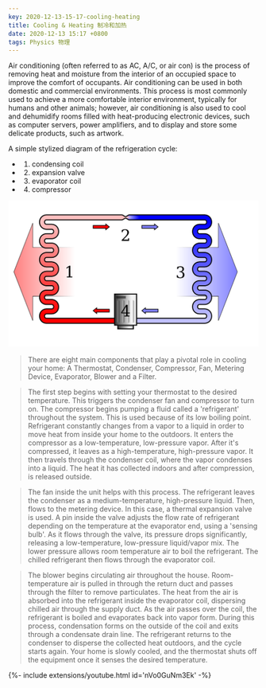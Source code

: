 ```yaml
---
key: 2020-12-13-15-17-cooling-heating
title: Cooling & Heating 制冷和加热
date: 2020-12-13 15:17 +0800
tags: Physics 物理
---
```


Air conditioning (often referred to as AC, A/C, or air con) is the process of removing heat and moisture from the interior of an occupied space to improve the comfort of occupants. Air conditioning can be used in both domestic and commercial environments. This process is most commonly used to achieve a more comfortable interior environment, typically for humans and other animals; however, air conditioning is also used to cool and dehumidify rooms filled with heat-producing electronic devices, such as computer servers, power amplifiers, and to display and store some delicate products, such as artwork.

A simple stylized diagram of the refrigeration cycle:

- 1) condensing coil
- 2) expansion valve
- 3) evaporator coil
- 4) compressor

![refrigeration cycle](/assets/images/air.svg)

> There are eight main components that play a pivotal role in cooling your home: A Thermostat, Condenser, Compressor, Fan, Metering Device, Evaporator, Blower and a Filter.

> The first step begins with setting your thermostat to the desired temperature. This triggers the condenser fan and compressor to turn on. The compressor begins pumping a fluid called a 'refrigerant' throughout the system. This is used because of its low boiling point.
> Refrigerant constantly changes from a vapor to a liquid in order to move heat from inside your home to the outdoors. It enters the compressor as a low-temperature, low-pressure vapor. After it's compressed, it leaves as a high-temperature, high-pressure vapor.
> It then travels through the condenser coil, where the vapor condenses into a liquid. The heat it has collected indoors and after compression, is released outside.

> The fan inside the unit helps with this process. The refrigerant leaves the condenser as a medium-temperature, high-pressure liquid.
> Then, flows to the metering device. In this case, a thermal expansion valve is used. A pin inside the valve adjusts the flow rate of refrigerant depending on the temperature at the evaporator end, using a 'sensing bulb'.
> As it flows through the valve, its pressure drops significantly, releasing a low-temperature, low-pressure liquid/vapor mix. The lower pressure allows room temperature air to boil the refrigerant. The chilled refrigerant then flows through the evaporator coil.

> The blower begins circulating air throughout the house. Room-temperature air is pulled in through the return duct and passes through the filter to remove particulates. The heat from the air is absorbed into the refrigerant inside the evaporator coil, dispersing chilled air through the supply duct.
> As the air passes over the coil, the refrigerant is boiled and evaporates back into vapor form. During this process, condensation forms on the outside of the coil and exits through a condensate drain line.
> The refrigerant returns to the condenser to disperse the collected heat outdoors, and the cycle starts again. Your home is slowly cooled, and the thermostat shuts off the equipment once it senses the desired temperature. 

<div>{%- include extensions/youtube.html id='nVo0GuNm3Ek' -%}</div>

<!--more-->
